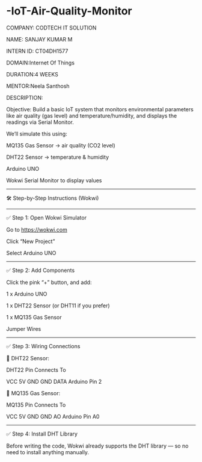# -IoT-Air-Quality-Monitor

COMPANY: CODTECH IT SOLUTION

NAME: SANJAY KUMAR M

INTERN ID: CT04DH1577

DOMAIN:Internet Of Things

DURATION:4 WEEKS

MENTOR:Neela Santhosh

DESCRIPTION:

Objective: Build a basic IoT system that monitors environmental parameters like air quality (gas level) and temperature/humidity, and displays the readings via Serial Monitor.

We’ll simulate this using:

MQ135 Gas Sensor → air quality (CO2 level)

DHT22 Sensor → temperature & humidity

Arduino UNO

Wokwi Serial Monitor to display values



---

🛠️ Step-by-Step Instructions (Wokwi)


---

✅ Step 1: Open Wokwi Simulator

Go to https://wokwi.com

Click “New Project”

Select Arduino UNO



---

✅ Step 2: Add Components

Click the pink “+” button, and add:

1 x Arduino UNO

1 x DHT22 Sensor (or DHT11 if you prefer)

1 x MQ135 Gas Sensor

Jumper Wires



---

✅ Step 3: Wiring Connections

🔵 DHT22 Sensor:

DHT22 Pin	Connects To

VCC	5V
GND	GND
DATA	Arduino Pin 2


🔴 MQ135 Gas Sensor:

MQ135 Pin	Connects To

VCC	5V
GND	GND
AO	Arduino Pin A0



---

✅ Step 4: Install DHT Library

Before writing the code, Wokwi already supports the DHT library — so no need to install anything manually.
